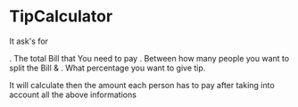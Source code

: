 # TipCalculator


It ask's for 

  . The total Bill that You need to pay 
  . Between how many people you want to split the Bill & 
  . What percentage you want to give tip.

It will calculate then the amount each person has to pay after taking into account all the above informations
